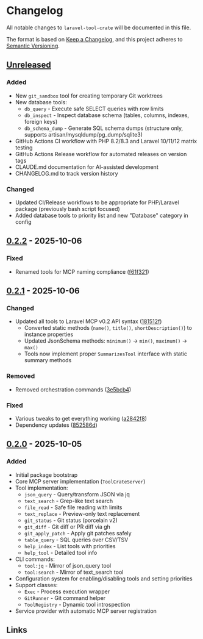 # Changelog

All notable changes to `laravel-tool-crate` will be documented in this file.

The format is based on [Keep a Changelog](https://keepachangelog.com/en/1.0.0/),
and this project adheres to [Semantic Versioning](https://semver.org/spec/v2.0.0.html).

## [Unreleased]

### Added
- New `git_sandbox` tool for creating temporary Git worktrees
- New database tools:
  - `db_query` - Execute safe SELECT queries with row limits
  - `db_inspect` - Inspect database schema (tables, columns, indexes, foreign keys)
  - `db_schema_dump` - Generate SQL schema dumps (structure only, supports artisan/mysqldump/pg_dump/sqlite3)
- GitHub Actions CI workflow with PHP 8.2/8.3 and Laravel 10/11/12 matrix testing
- GitHub Actions Release workflow for automated releases on version tags
- CLAUDE.md documentation for AI-assisted development
- CHANGELOG.md to track version history

### Changed
- Updated CI/Release workflows to be appropriate for PHP/Laravel package (previously bash script focused)
- Added database tools to priority list and new "Database" category in config

## [0.2.2] - 2025-10-06

### Fixed
- Renamed tools for MCP naming compliance ([f61f321](https://github.com/hollis-labs/laravel-tool-crate/commit/f61f321))

## [0.2.1] - 2025-10-06

### Changed
- Updated all tools to Laravel MCP v0.2 API syntax ([181512f](https://github.com/hollis-labs/laravel-tool-crate/commit/181512f))
  - Converted static methods (`name()`, `title()`, `shortDescription()`) to instance properties
  - Updated JsonSchema methods: `minimum()` → `min()`, `maximum()` → `max()`
  - Tools now implement proper `SummarizesTool` interface with static summary methods

### Removed
- Removed orchestration commands ([3e5bcb4](https://github.com/hollis-labs/laravel-tool-crate/commit/3e5bcb4))

### Fixed
- Various tweaks to get everything working ([a2842f8](https://github.com/hollis-labs/laravel-tool-crate/commit/a2842f8))
- Dependency updates ([852586d](https://github.com/hollis-labs/laravel-tool-crate/commit/852586d))

## [0.2.0] - 2025-10-05

### Added
- Initial package bootstrap
- Core MCP server implementation (`ToolCrateServer`)
- Tool implementation:
  - `json_query` - Query/transform JSON via jq
  - `text_search` - Grep-like text search
  - `file_read` - Safe file reading with limits
  - `text_replace` - Preview-only text replacement
  - `git_status` - Git status (porcelain v2)
  - `git_diff` - Git diff or PR diff via gh
  - `git_apply_patch` - Apply git patches safely
  - `table_query` - SQL queries over CSV/TSV
  - `help_index` - List tools with priorities
  - `help_tool` - Detailed tool info
- CLI commands:
  - `tool:jq` - Mirror of json_query tool
  - `tool:search` - Mirror of text_search tool
- Configuration system for enabling/disabling tools and setting priorities
- Support classes:
  - `Exec` - Process execution wrapper
  - `GitRunner` - Git command helper
  - `ToolRegistry` - Dynamic tool introspection
- Service provider with automatic MCP server registration

## Links

[Unreleased]: https://github.com/hollis-labs/laravel-tool-crate/compare/v0.2.2...HEAD
[0.2.2]: https://github.com/hollis-labs/laravel-tool-crate/compare/v0.2.1...v0.2.2
[0.2.1]: https://github.com/hollis-labs/laravel-tool-crate/compare/v0.2.0...v0.2.1
[0.2.0]: https://github.com/hollis-labs/laravel-tool-crate/releases/tag/v0.2.0
